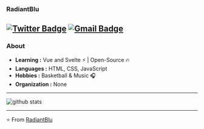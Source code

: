 ### RadiantBlu 
[![Twitter Badge](https://img.shields.io/badge/-radiantbluu-1ca0f1?style=flat-square&logo=twitter&logoColor=white&link=https://twitter.com/radiantbluu)](https://twitter.com/radiantbluu) [![Gmail Badge](https://img.shields.io/badge/-imradiantblu@gmail.com-c14438?style=flat-square&logo=Gmail&logoColor=white&link=mailto:imradiantblu@gmail.com)](mailto:imradiantblu@gmail.com)
---------------------------------------------------------------------------------------------------------------------------------------------------------------------------------
### About

-  **Learning :** Vue and Svelte :zap: | Open-Source :fire:	
-  **Languages :** HTML, CSS, JavaScript
-  **Hobbies :** Basketball & Music :headphones:
-  **Organization :** None

---------------------------------------------------------------------------------------------------------------------------------------------------------------------------------

![github stats](https://github-readme-stats.vercel.app/api?username=radiantblu&show_icons=true)

---------------------------------------------------------------------------------------------------------------------------------------------------------------------------------


⭐️ From [RadiantBlu](https://github.com/radiantblu)
